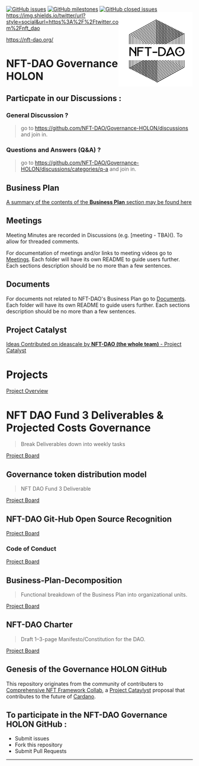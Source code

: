 [![GitHub issues](https://img.shields.io/github/issues/NFT-DAO/Governance-HOLON?style=flat-square)](https://github.com/NFT-DAO/Governance-HOLON/issues)
[![GitHub milestones](https://img.shields.io/github/milestones/open/NFT-DAO/Governance-HOLON?style=flat-square)](https://github.com/NFT-DAO/Governance-HOLON/milestones)
[![GitHub closed issues](https://img.shields.io/github/issues-closed-raw/NFT-DAO/Governance-HOLON?style=flat-square)](https://github.com/NFT-DAO/Governance-HOLON/issues?q=is%3Aissue+is%3Aclosed)
<img src="Business-Plan/14-Our-Appendix/Graphics/Transparent_Logo_Small_On_White.png" align="right" width="200">
https://img.shields.io/twitter/url?style=social&url=https%3A%2F%2Ftwitter.com%2Fnft_dao

https://nft-dao.org/

# NFT-DAO Governance HOLON

## Particpate in our Discussions :

### General Discussion ?
> go to https://github.com/NFT-DAO/Governance-HOLON/discussions and join in.
### Questions and Answers (Q&A) ?
> go to https://github.com/NFT-DAO/Governance-HOLON/discussions/categories/q-a and join in.

## Business Plan
[A summary of the contents of the **Business Plan** section may be found here](Business-Plan/Summary.md)

## Meetings

Meeting Minutes are recorded in Discussions (e.g. [meeting - TBA)(). To allow for threaded comments.

For documentation of meetings and/or links to meeting videos go to [Meetings](/Meetings). Each folder will have its own README to guide users further. Each sections description should be no more than a few sentences.

## Documents

For documents not related to NFT-DAO's Business Plan go to [Documents](/Documents/). Each folder will have its own README to guide users further. Each sections description should be no more than a few sentences.

## Project Catalyst

[Ideas Contributed on ideascale by **NFT-DAO (the whole team)** - Project Catalyst](https://cardano.ideascale.com/a/pmd/3071109-48088?)  

# Projects

[Project Overview](https://github.com/NFT-DAO/Governance-HOLON/projects) 


# NFT DAO Fund 3 Deliverables & Projected Costs Governance
> Break Deliverables down into weekly tasks

[Project Board](https://github.com/NFT-DAO/Governance-HOLON/projects/2)


## Governance token distribution model
> NFT DAO Fund 3 Deliverable

[Project Board](https://github.com/NFT-DAO/Governance-HOLON/projects/5)


## NFT-DAO Git-Hub Open Source Recognition
[Project Board](https://github.com/NFT-DAO/Governance-HOLON/projects/1)

### Code of Conduct
[Project Board](https://github.com/NFT-DAO/Governance-HOLON/projects/6)

## Business-Plan-Decomposition
> Functional breakdown of the Business Plan into organizational units.

[Project Board](https://github.com/NFT-DAO/Governance-HOLON/projects/3) 

## NFT-DAO Charter
> Draft 1–3-page Manifesto/Constitution for the DAO.

[Project Board](https://github.com/NFT-DAO/Governance-HOLON/projects/4)

## Genesis of the Governance HOLON GitHub

This repository originates from the community of contributers to [Comprehensive NFT Framework Collab](https://cardano.ideascale.com/a/dtd/Comprehensive-NFT-Framework-Collab/334521-48088), a [Project Cataylyst](https://cardano.ideascale.com/) proposal that contributes to the future of [Cardano](https://cardano.org/).

## To participate in the NFT-DAO Governance HOLON GitHub :

* Submit issues
* Fork this repository
* Submit Pull Requests



-----------------------------


